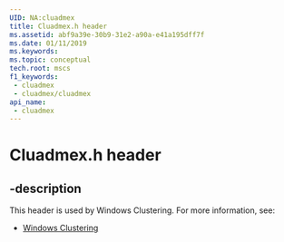 ```yaml
---
UID: NA:cluadmex
title: Cluadmex.h header
ms.assetid: abf9a39e-30b9-31e2-a90a-e41a195dff7f
ms.date: 01/11/2019
ms.keywords: 
ms.topic: conceptual
tech.root: mscs
f1_keywords:
 - cluadmex
 - cluadmex/cluadmex
api_name:
 - cluadmex
---
```


# Cluadmex.h header


## -description

This header is used by Windows Clustering. For more information, see:

- [Windows Clustering](../_mscs/index.md)


